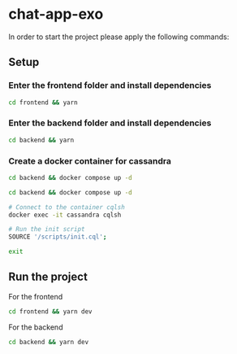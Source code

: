 # chat-app-exo
In order to start the project please apply the following commands:

## Setup
### Enter the frontend folder and install dependencies
```bash
cd frontend && yarn
```

### Enter the backend folder and install dependencies
```bash
cd backend && yarn
```

### Create a docker container for cassandra

```bash
cd backend && docker compose up -d
```

```bash
cd backend && docker compose up -d

# Connect to the container cqlsh
docker exec -it cassandra cqlsh

# Run the init script
SOURCE '/scripts/init.cql';

exit
```

## Run the project
For the frontend
```bash
cd frontend && yarn dev
```

For the backend
```bash
cd backend && yarn dev
```

